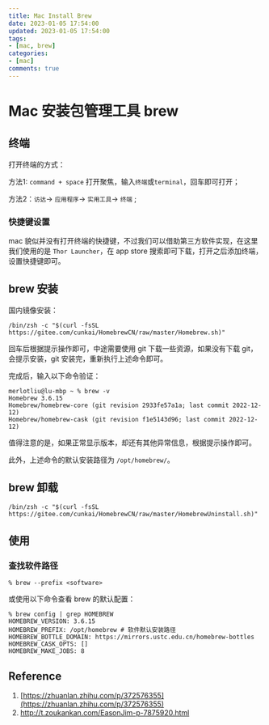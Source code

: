 ```yaml
---
title: Mac Install Brew
date: 2023-01-05 17:54:00
updated: 2023-01-05 17:54:00
tags: 
- [mac, brew]
categories: 
- [mac]
comments: true
---
```


# Mac 安装包管理工具 brew

## 终端

打开终端的方式：

方法1: `command + space` 打开聚焦，输入`终端`或`terminal`，回车即可打开；

方法2：`访达`-> `应用程序`-> `实用工具`-> `终端` ;

### 快捷键设置

mac 貌似并没有打开终端的快捷键，不过我们可以借助第三方软件实现，在这里我们使用的是 `Thor Launcher`，在 app store 搜索即可下载，打开之后添加终端，设置快捷键即可。

## brew 安装

国内镜像安装：

```shell
/bin/zsh -c "$(curl -fsSL https://gitee.com/cunkai/HomebrewCN/raw/master/Homebrew.sh)"
```

回车后根据提示操作即可，中途需要使用 git 下载一些资源，如果没有下载 git，会提示安装，git 安装完，重新执行上述命令即可。

完成后，输入以下命令验证：

```shell
merlotliu@lu-mbp ~ % brew -v
Homebrew 3.6.15
Homebrew/homebrew-core (git revision 2933fe57a1a; last commit 2022-12-12)
Homebrew/homebrew-cask (git revision f1e5143d96; last commit 2022-12-12)
```

值得注意的是，如果正常显示版本，却还有其他异常信息，根据提示操作即可。

此外，上述命令的默认安装路径为 `/opt/homebrew/`。

## brew 卸载

```shell
/bin/zsh -c "$(curl -fsSL https://gitee.com/cunkai/HomebrewCN/raw/master/HomebrewUninstall.sh)"
```

## 使用

### 查找软件路径

```shell
% brew --prefix <software>
```

或使用以下命令查看 brew 的默认配置：

```
% brew config | grep HOMEBREW
HOMEBREW_VERSION: 3.6.15
HOMEBREW_PREFIX: /opt/homebrew # 软件默认安装路径
HOMEBREW_BOTTLE_DOMAIN: https://mirrors.ustc.edu.cn/homebrew-bottles
HOMEBREW_CASK_OPTS: []
HOMEBREW_MAKE_JOBS: 8
```

## Reference 

1. [https://zhuanlan.zhihu.com/p/372576355](https://zhuanlan.zhihu.com/p/372576355)
1. http://t.zoukankan.com/EasonJim-p-7875920.html
